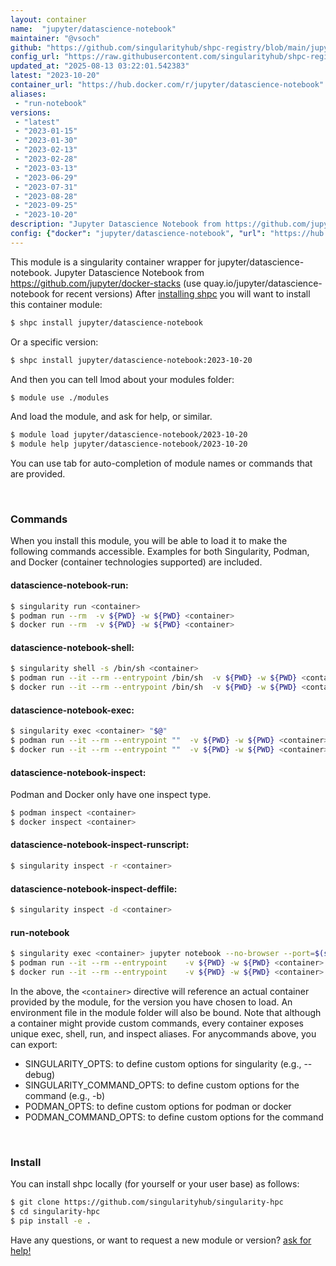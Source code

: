 ```yaml
---
layout: container
name:  "jupyter/datascience-notebook"
maintainer: "@vsoch"
github: "https://github.com/singularityhub/shpc-registry/blob/main/jupyter/datascience-notebook/container.yaml"
config_url: "https://raw.githubusercontent.com/singularityhub/shpc-registry/main/jupyter/datascience-notebook/container.yaml"
updated_at: "2025-08-13 03:22:01.542383"
latest: "2023-10-20"
container_url: "https://hub.docker.com/r/jupyter/datascience-notebook"
aliases:
 - "run-notebook"
versions:
 - "latest"
 - "2023-01-15"
 - "2023-01-30"
 - "2023-02-13"
 - "2023-02-28"
 - "2023-03-13"
 - "2023-06-29"
 - "2023-07-31"
 - "2023-08-28"
 - "2023-09-25"
 - "2023-10-20"
description: "Jupyter Datascience Notebook from https://github.com/jupyter/docker-stacks (use quay.io/jupyter/datascience-notebook for recent versions)"
config: {"docker": "jupyter/datascience-notebook", "url": "https://hub.docker.com/r/jupyter/datascience-notebook", "maintainer": "@vsoch", "description": "Jupyter Datascience Notebook from https://github.com/jupyter/docker-stacks (use quay.io/jupyter/datascience-notebook for recent versions)", "latest": {"2023-10-20": "sha256:476c6e673e7d5d8b5059f8680b1c6a988942a79263da651bf302dc696ab311f2"}, "tags": {"latest": "sha256:476c6e673e7d5d8b5059f8680b1c6a988942a79263da651bf302dc696ab311f2", "2023-01-15": "sha256:f60e0309bf0dfa53efc6207c393ca6ffc0cfb1a5f94c01920fef98840384276d", "2023-01-30": "sha256:8488d97f786edee0c44bfc3e0b64dd7f6b743abbcd57b6bddbbcae0d68abc1e6", "2023-02-13": "sha256:ac852f6d705a1fc018d2aaf11549d898f436ec5a000a4a9296a65ee37790344e", "2023-02-28": "sha256:1ccab5f21fe947f3aa373f8c17287b3e9c5efc5e229bc77c28280e24d872ffb6", "2023-03-13": "sha256:d128d6577567375c17d0f90113f2f9ab1105268f14eabe6fcf782c9813eb61de", "2023-06-29": "sha256:4075458752a946c5721fa52b971f877fa348095a7c7c9acc874e89733b110493", "2023-07-31": "sha256:ca5b0ed14c07b0bae0a1a20e632abcff3fa7cf8c06df2e88fc0f28b4e3761b9d", "2023-08-28": "sha256:6926b9e2290b0e7db6ff3624ec79a992df2f6be4d208c2acdcc70019e6bf1626", "2023-09-25": "sha256:07c04aaed8e6aa1603887bc09dfd317580f38e219e9f660578a00f5acee45cff", "2023-10-20": "sha256:476c6e673e7d5d8b5059f8680b1c6a988942a79263da651bf302dc696ab311f2"}, "filter": ["2023-*"], "aliases": [{"name": "run-notebook", "command": "jupyter notebook --no-browser --port=$(shuf -i 2000-65000 -n 1) --ip 0.0.0.0"}]}
---
```


This module is a singularity container wrapper for jupyter/datascience-notebook.
Jupyter Datascience Notebook from https://github.com/jupyter/docker-stacks (use quay.io/jupyter/datascience-notebook for recent versions)
After [installing shpc](#install) you will want to install this container module:


```bash
$ shpc install jupyter/datascience-notebook
```

Or a specific version:

```bash
$ shpc install jupyter/datascience-notebook:2023-10-20
```

And then you can tell lmod about your modules folder:

```bash
$ module use ./modules
```

And load the module, and ask for help, or similar.

```bash
$ module load jupyter/datascience-notebook/2023-10-20
$ module help jupyter/datascience-notebook/2023-10-20
```

You can use tab for auto-completion of module names or commands that are provided.

<br>

### Commands

When you install this module, you will be able to load it to make the following commands accessible.
Examples for both Singularity, Podman, and Docker (container technologies supported) are included.

#### datascience-notebook-run:

```bash
$ singularity run <container>
$ podman run --rm  -v ${PWD} -w ${PWD} <container>
$ docker run --rm  -v ${PWD} -w ${PWD} <container>
```

#### datascience-notebook-shell:

```bash
$ singularity shell -s /bin/sh <container>
$ podman run --it --rm --entrypoint /bin/sh  -v ${PWD} -w ${PWD} <container>
$ docker run --it --rm --entrypoint /bin/sh  -v ${PWD} -w ${PWD} <container>
```

#### datascience-notebook-exec:

```bash
$ singularity exec <container> "$@"
$ podman run --it --rm --entrypoint ""  -v ${PWD} -w ${PWD} <container> "$@"
$ docker run --it --rm --entrypoint ""  -v ${PWD} -w ${PWD} <container> "$@"
```

#### datascience-notebook-inspect:

Podman and Docker only have one inspect type.

```bash
$ podman inspect <container>
$ docker inspect <container>
```

#### datascience-notebook-inspect-runscript:

```bash
$ singularity inspect -r <container>
```

#### datascience-notebook-inspect-deffile:

```bash
$ singularity inspect -d <container>
```


#### run-notebook

```bash
$ singularity exec <container> jupyter notebook --no-browser --port=$(shuf -i 2000-65000 -n 1) --ip 0.0.0.0
$ podman run --it --rm --entrypoint    -v ${PWD} -w ${PWD} <container> -c " $@"
$ docker run --it --rm --entrypoint    -v ${PWD} -w ${PWD} <container> -c " $@"
```



In the above, the `<container>` directive will reference an actual container provided
by the module, for the version you have chosen to load. An environment file in the
module folder will also be bound. Note that although a container
might provide custom commands, every container exposes unique exec, shell, run, and
inspect aliases. For anycommands above, you can export:

 - SINGULARITY_OPTS: to define custom options for singularity (e.g., --debug)
 - SINGULARITY_COMMAND_OPTS: to define custom options for the command (e.g., -b)
 - PODMAN_OPTS: to define custom options for podman or docker
 - PODMAN_COMMAND_OPTS: to define custom options for the command

<br>

### Install

You can install shpc locally (for yourself or your user base) as follows:

```bash
$ git clone https://github.com/singularityhub/singularity-hpc
$ cd singularity-hpc
$ pip install -e .
```

Have any questions, or want to request a new module or version? [ask for help!](https://github.com/singularityhub/singularity-hpc/issues)